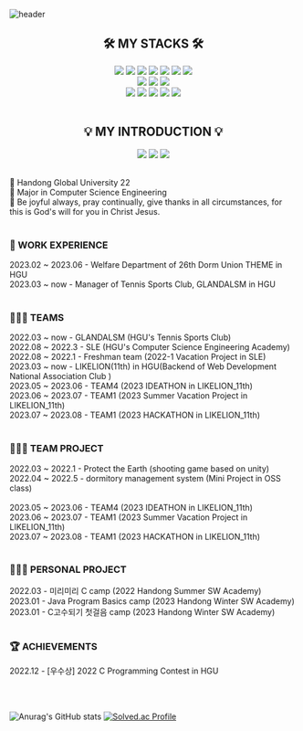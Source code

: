 ![header](https://capsule-render.vercel.app/api?type=waving&color=0:EDA0E9,100:EDA0E9&height=230&section=header&text=Sumin's%20Github&fontSize=60&animation=fadeIn&fontAlignY=32&desc=Developer%20who%20helps%20people%20&descAlignY=50&descAlign=50)

<div align=center>
<h2>🛠 MY STACKS 🛠</h2>
</div>

<div align=center> 
<img src="https://img.shields.io/badge/java-007396?style=for-the-badge&logo=java&logoColor=white"> 
  <img src="https://img.shields.io/badge/c-A8B9CC?style=for-the-badge&logo=c&logoColor=white">
  <img src="https://img.shields.io/badge/c++-00599C?style=for-the-badge&logo=c%2B%2B&logoColor=white">
    <img src="https://img.shields.io/badge/mysql-4479A1?style=for-the-badge&logo=mysql&logoColor=white"> 
 <img src="https://img.shields.io/badge/github-181717?style=for-the-badge&logo=github&logoColor=white">
  <img src="https://img.shields.io/badge/git-F05032?style=for-the-badge&logo=git&logoColor=white">
  <img src="https://img.shields.io/badge/linux-FCC624?style=for-the-badge&logo=linux&logoColor=white">
  <br>
<img src="https://img.shields.io/badge/Spring Boot-6DB33F?style=for-the-badge&logo=Spring Boot&logoColor=white">
<img src="https://img.shields.io/badge/figma-F24E1E?style=for-the-badge&logo=figma&logoColor=white">
<img src="https://img.shields.io/badge/visual studio-5C2D91?style=for-the-badge&logo=visualstudio&logoColor=white">
  <br>
  <img src="https://img.shields.io/badge/intellij idea-000000?style=for-the-badge&logo=intellijidea&logoColor=white">
  <img src="https://img.shields.io/badge/eclipse ide-2C2255?style=for-the-badge&logo=eclipseide&logoColor=white">
   <img src="https://img.shields.io/badge/filezilla-BF0000?style=for-the-badge&logo=filezilla&logoColor=white">
   <img src="https://img.shields.io/badge/docker-2496ED?style=for-the-badge&logo=docker&logoColor=white">
   <img src="https://img.shields.io/badge/gradle-02303A?style=for-the-badge&logo=gradle&logoColor=white">


</div>

<br/> 

<div align=center>
<h2>💡 MY INTRODUCTION 💡</h2>
<a href="https://www.instagram.com/su_min729/" target="_blank"><img src="https://img.shields.io/badge/instagram-41454A?style=for-the-badge&logo=instagram&logoColor=white"></a> <a href="https://youtube.com/@su_min729" target="_blank"><img src="https://img.shields.io/badge/youtube-41454A?style=for-the-badge&logo=youtube&logoColor=white"></a> <a href="https://volcano-woodpecker-2f9.notion.site/a4f1ba6f718d49b0b9208fdb3b06fa5b" target="_blank"><img src="https://img.shields.io/badge/notion-41454A?style=for-the-badge&logo=notion&logoColor=white"></a>
</div>

<br/>

🏫 Handong Global University 22 <br/> 
📝 Major in Computer Science Engineering <br/>
📖 Be joyful always, pray continually, give thanks in all circumstances, for this is God's will for you in Christ Jesus.<br/> <br/> 

### 💼 WORK EXPERIENCE<br/> 
2023.02 ~ 2023.06 - Welfare Department of 26th Dorm Union THEME in HGU<br/>
2023.03 ~ now - Manager of Tennis Sports Club, GLANDALSM in HGU<br/><br/>

### 🧑‍🤝‍🧑 TEAMS<br/> 
2022.03 ~ now - GLANDALSM (HGU's Tennis Sports Club)<br/>
2022.08 ~ 2022.3 - SLE (HGU's Computer Science Engineering Academy)<br/>
2022.08 ~ 2022.1 - Freshman team (2022-1 Vacation Project in SLE)<br/>
2023.03 ~ now - LIKELION(11th) in HGU(Backend of Web Development National Association Club )<br/>
2023.05 ~ 2023.06 - TEAM4 (2023 IDEATHON in LIKELION_11th)<br/>
2023.06 ~ 2023.07 - TEAM1 (2023 Summer Vacation Project in LIKELION_11th)<br/>
2023.07 ~ 2023.08 - TEAM1 (2023 HACKATHON in LIKELION_11th)<br/><br/>


### 👩🏻‍💻 TEAM PROJECT<br/> 
2022.03 ~ 2022.1 - Protect the Earth (shooting game based on unity)<br/>
2022.04 ~ 2022.5 - dormitory management system (Mini Project in OSS class)<br/><br/>
2023.05 ~ 2023.06 - TEAM4 (2023 IDEATHON in LIKELION_11th)<br/>
2023.06 ~ 2023.07 - TEAM1 (2023 Summer Vacation Project in LIKELION_11th)<br/>
2023.07 ~ 2023.08 - TEAM1 (2023 HACKATHON in LIKELION_11th)<br/><br/>

### 👩🏻‍💻 PERSONAL PROJECT<br/>
2022.03 - 미리미리 C camp (2022 Handong Summer SW Academy)<br/>
2023.01 - Java Program Basics camp (2023 Handong Winter SW Academy)<br/>
2023.01 - C고수되기 첫걸음 camp (2023 Handong Winter SW Academy)<br/><br/>

### 🏆 ACHIEVEMENTS<br/>
2022.12 - [우수상] 2022 C Programming Contest in HGU 

<br/> 
<br/> 

![Anurag's GitHub stats](https://github-readme-stats.vercel.app/api?username=sumina729&show_icons=true&theme=nightowl)  [![Solved.ac Profile](http://mazassumnida.wtf/api/v2/generate_badge?boj=sumina729)](https://solved.ac/sumina729)

<!--
**sumina729/sumina729** is a ✨ _special_ ✨ repository because its `README.md` (this file) appears on your GitHub profile.

Here are some ideas to get you started:

- 🔭 I’m currently working on ...
- 🌱 I’m currently learning ...
- 👯 I’m looking to collaborate on ...
- 🤔 I’m looking for help with ...
- 💬 Ask me about ...
- 📫 How to reach me: ...
- 😄 Pronouns: ...
- ⚡ Fun fact: ...
-->

